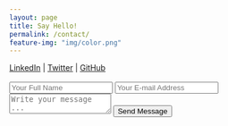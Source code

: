 ```yaml
---
layout: page
title: Say Hello!
permalink: /contact/
feature-img: "img/color.png"
---
```

<div class="contacts cntrTxt">
  <a href="https://www.linkedin.com/in/tyrantdavis/">LinkedIn</a> <span class="contactPipes">|</span>
  <a href="https://www.twitter.com/tyrant_davis/">Twitter</a> <span class="contactPipes">|</span>
  <a href="https://github.com/tyrantdavis">GitHub</a>
</div>
<br>
<form action="https://getsimpleform.com/messages?form_api_token=fe0494b3f6727a6047675242916e447" method="post">
  <!-- the redirect_to is optional, the form will redirect to the referrer on submission -->
  <input type='hidden' name='redirect_to' value='https://tyrantdavis.github.io/thank-you/' />
  <input type='text' name='name' placeholder='Your Full Name' />
  <input type='email' name='email' placeholder='Your E-mail Address' />
  <textarea name='message' placeholder='Write your message ...'></textarea>
  <input type='submit' value='Send Message' />
</form>
